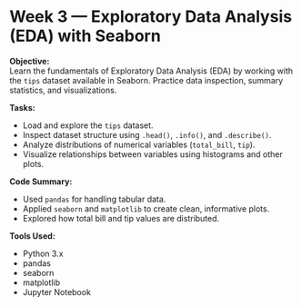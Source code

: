 # Week 3 — Exploratory Data Analysis (EDA) with Seaborn

**Objective:**  
Learn the fundamentals of Exploratory Data Analysis (EDA) by working with the `tips` dataset available in Seaborn. Practice data inspection, summary statistics, and visualizations.

**Tasks:**  
- Load and explore the `tips` dataset.  
- Inspect dataset structure using `.head()`, `.info()`, and `.describe()`.  
- Analyze distributions of numerical variables (`total_bill`, `tip`).  
- Visualize relationships between variables using histograms and other plots.  

**Code Summary:**  
- Used `pandas` for handling tabular data.  
- Applied `seaborn` and `matplotlib` to create clean, informative plots.  
- Explored how total bill and tip values are distributed.

**Tools Used:**  
- Python 3.x  
- pandas  
- seaborn  
- matplotlib  
- Jupyter Notebook
